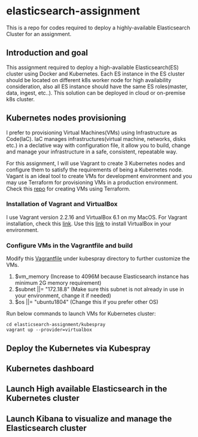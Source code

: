# elasticsearch-assignment
This is a repo for codes required to deploy a highly-available Elasticsearch Cluster for an assignment.

## Introduction and goal
This assignment required to deploy a high-available Elasticsearch(ES) cluster using Docker and Kubernetes. Each ES instance in the ES cluster should be located on different k8s worker node for high availability consideration, also all ES instance should have the same ES roles(master, data, ingest, etc..). This solution can be deployed in cloud or on-premise k8s cluster.

## Kubernetes nodes provisioning
I prefer to provisioning Virtual Machines(VMs) using Infrastructure as Code(IaC). IaC manages infrastructures(virtual machine, networks, disks etc.) in a declative way with configuration file, it allow you to build, change and manage your infrastructure in a safe, consistent, repeatable way.

For this assignment, I will use Vagrant to create 3 Kubernetes nodes and configure them to satisfy the requirements of being a Kubernetes node. Vagant is an ideal tool to create VMs for development environment and you may use Terraform for provisioning VMs in a production environment. Check this [repo](https://github.com/wqhuang-ustc/terraform-kvm) for creating VMs using Terraform.

### Installation of Vagrant and VirtualBox
I use Vagrant version 2.2.16 and VirtualBox 6.1 on my MacOS. For Vagrant installation, check this [link](https://www.vagrantup.com/downloads). Use this [link](https://www.virtualbox.org/wiki/Downloads) to install VirtualBox in your environment.

### Configure VMs in the Vagrantfile and build
Modify this [Vagrantfile](kubespray/Vagrantfile) under kubespray directory to further customize the VMs.
1. $vm_memory (Increase to 4096M because Elasticsearch instance has minimum 2G memory requirement)
2. $subnet ||= "172.18.8" (Make sure this subnet is not already in use in your environment, change it if needed)
3. $os ||= "ubuntu1804" (Change this if you prefer other OS)

Run below commands to launch VMs for Kubernetes cluster:
```
cd elasticsearch-assignment/kubespray
vagrant up --provider=virtualbox
```

## Deploy the Kubernetes via Kubespray


## Kubernetes dashboard

## Launch High available Elasticsearch in the Kubernetes cluster

## Launch Kibana to visualize and manage the Elasticsearch cluster

